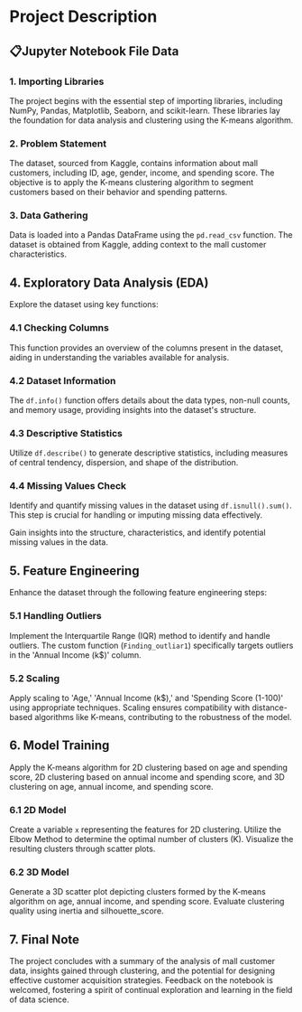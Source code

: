 # Project Description

## 📋Jupyter Notebook File Data

### 1. Importing Libraries

The project begins with the essential step of importing libraries, including NumPy, Pandas, Matplotlib, Seaborn, and scikit-learn. These libraries lay the foundation for data analysis and clustering using the K-means algorithm.

### 2. Problem Statement

The dataset, sourced from Kaggle, contains information about mall customers, including ID, age, gender, income, and spending score. The objective is to apply the K-means clustering algorithm to segment customers based on their behavior and spending patterns.

### 3. Data Gathering

Data is loaded into a Pandas DataFrame using the `pd.read_csv` function. The dataset is obtained from Kaggle, adding context to the mall customer characteristics.

## 4. Exploratory Data Analysis (EDA)

Explore the dataset using key functions:

### 4.1 Checking Columns

This function provides an overview of the columns present in the dataset, aiding in understanding the variables available for analysis.

### 4.2 Dataset Information  

The `df.info()` function offers details about the data types, non-null counts, and memory usage, providing insights into the dataset's structure.

### 4.3 Descriptive Statistics  

Utilize `df.describe()` to generate descriptive statistics, including measures of central tendency, dispersion, and shape of the distribution.

### 4.4 Missing Values Check  

Identify and quantify missing values in the dataset using `df.isnull().sum()`. This step is crucial for handling or imputing missing data effectively.

Gain insights into the structure, characteristics, and identify potential missing values in the data.

## 5. Feature Engineering

Enhance the dataset through the following feature engineering steps:

### 5.1 Handling Outliers

Implement the Interquartile Range (IQR) method to identify and handle outliers. The custom function (`Finding_outliar1`) specifically targets outliers in the 'Annual Income (k$)' column.

### 5.2 Scaling

Apply scaling to 'Age,' 'Annual Income (k$),' and 'Spending Score (1-100)' using appropriate techniques. Scaling ensures compatibility with distance-based algorithms like K-means, contributing to the robustness of the model.

## 6. Model Training

Apply the K-means algorithm for 2D clustering based on age and spending score, 2D clustering based on annual income and spending score, and 3D clustering on age, annual income, and spending score.

### 6.1 2D Model 

Create a variable `x` representing the features for 2D clustering. Utilize the Elbow Method to determine the optimal number of clusters (K). Visualize the resulting clusters through scatter plots.

### 6.2 3D Model 

Generate a 3D scatter plot depicting clusters formed by the K-means algorithm on age, annual income, and spending score. Evaluate clustering quality using inertia and silhouette_score.

## 7. Final Note

The project concludes with a summary of the analysis of mall customer data, insights gained through clustering, and the potential for designing effective customer acquisition strategies. Feedback on the notebook is welcomed, fostering a spirit of continual exploration and learning in the field of data science.
